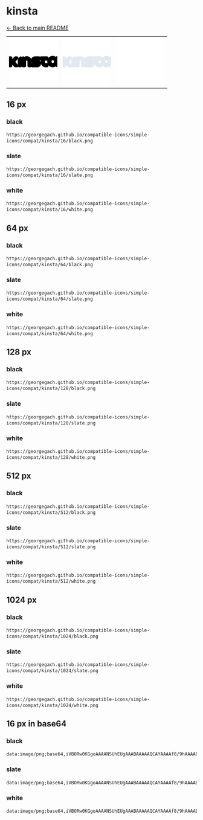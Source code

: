 # kinsta

[← Back to main README](../../README.md)

<table><tr>
  <td><img src="./128/black.png" width="128" alt="kinsta black icon" /></td>
  <td><img src="./128/slate.png" width="128" alt="kinsta slate icon" /></td>
  <td><img src="./128/white.png" width="128" alt="kinsta white icon" /></td>
</tr></table>

## 16 px

### black
```
https://georgegach.github.io/compatible-icons/simple-icons/compat/kinsta/16/black.png
```

### slate
```
https://georgegach.github.io/compatible-icons/simple-icons/compat/kinsta/16/slate.png
```

### white
```
https://georgegach.github.io/compatible-icons/simple-icons/compat/kinsta/16/white.png
```

## 64 px

### black
```
https://georgegach.github.io/compatible-icons/simple-icons/compat/kinsta/64/black.png
```

### slate
```
https://georgegach.github.io/compatible-icons/simple-icons/compat/kinsta/64/slate.png
```

### white
```
https://georgegach.github.io/compatible-icons/simple-icons/compat/kinsta/64/white.png
```

## 128 px

### black
```
https://georgegach.github.io/compatible-icons/simple-icons/compat/kinsta/128/black.png
```

### slate
```
https://georgegach.github.io/compatible-icons/simple-icons/compat/kinsta/128/slate.png
```

### white
```
https://georgegach.github.io/compatible-icons/simple-icons/compat/kinsta/128/white.png
```

## 512 px

### black
```
https://georgegach.github.io/compatible-icons/simple-icons/compat/kinsta/512/black.png
```

### slate
```
https://georgegach.github.io/compatible-icons/simple-icons/compat/kinsta/512/slate.png
```

### white
```
https://georgegach.github.io/compatible-icons/simple-icons/compat/kinsta/512/white.png
```

## 1024 px

### black
```
https://georgegach.github.io/compatible-icons/simple-icons/compat/kinsta/1024/black.png
```

### slate
```
https://georgegach.github.io/compatible-icons/simple-icons/compat/kinsta/1024/slate.png
```

### white
```
https://georgegach.github.io/compatible-icons/simple-icons/compat/kinsta/1024/white.png
```

## 16 px in base64

### black
```
data:image/png;base64,iVBORw0KGgoAAAANSUhEUgAAABAAAAAQCAYAAAAf8/9hAAAABmJLR0QA/wD/AP+gvaeTAAAAlUlEQVQ4je3Qvw2BARCG8R+iEBOQkKhtYQMjSBQGsYABFPbQSBQKjU6BaGhQiBD5/Pk0ZwGRaDzN5Yon73vHn9+TwQh9dDBGGTXs0EUPBWxQwhkrNLCFBDcMY15CPuMRe4ol9pjhigmSbDRJscATd8xxCjkXQgXFd2o4cmhhgCaOkTRFPhrBAe04rRpt61h/9rk/3+UFD1gpeEbQy0EAAAAASUVORK5CYII=
```

### slate
```
data:image/png;base64,iVBORw0KGgoAAAANSUhEUgAAABAAAAAQCAYAAAAf8/9hAAAABmJLR0QA/wD/AP+gvaeTAAAAwklEQVQ4je3QvUmDYRiG0et+0hgtrA1YCIK9Cwi21u7gIC4g1o7gEAHbgJBGQQIGvygIppCIP/G9rJwhTc4IB9ZWL9Pn+dCqq5KzFm/4dUCxl8Yr5Dy9XIB9TGfcARaQSZrHJLM8vsy/KxV0CBwpP4QFuKlsJHxB+sAE3A7pJAeJtw0OKwmirfEgaRZL9U7ynuQDqhfySdiFbBFmAIgRCnmi5bJ6nBBnpWNkFL0Hp4Q3sWNZp8QRsg9eIwN0vMr/tX9/uqVgjh1Z55wAAAAASUVORK5CYII=
```

### white
```
data:image/png;base64,iVBORw0KGgoAAAANSUhEUgAAABAAAAAQCAYAAAAf8/9hAAAABmJLR0QA/wD/AP+gvaeTAAAApUlEQVQ4je3QPS7EAQBE8d9SiU4kQqJwBL3KIZxBL27gAg7gDC6gkSiESqdAZxvbyW426+Np/oVaJBqvmUzxksnwz98zqi5xhkNcYQs7eMEJTrGCZ2xiiifsY6xaVG/VxZCz6qWaVh9Dr3qsJtVdNa+uq8XSsCQ84BPvuMcrZljGHNtYxfibY1Q94RwHgzzGLXaxjrVh9hGOsYEb7GHyq4f+80O+AB31X8lZVllGAAAAAElFTkSuQmCC
```

